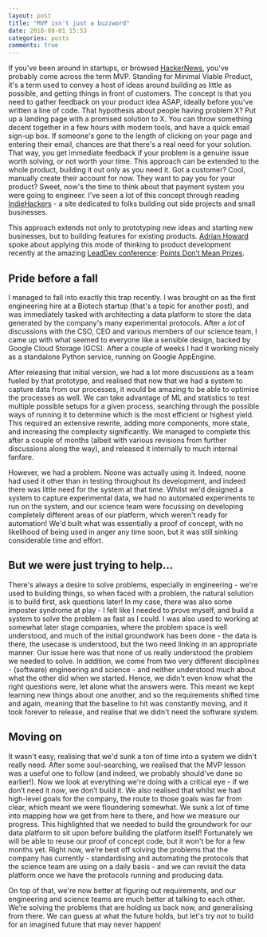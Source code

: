```yaml
---
layout: post
title: "MVP isn't just a buzzword"
date: 2018-08-01 15:53
categories: posts
comments: true
---
```


If you've been around in startups, or browsed [HackerNews](https://news.ycombinator.com), you've probably come across the term MVP. Standing for Minimal Viable Product, it's a term used to convey a host of ideas around building as little as possible, and getting things in front of customers. The concept is that you need to gather feedback on your product idea ASAP, ideally before you've written a line of code. That hypothesis about people having problem X? Put up a landing page with a promised solution to X. You can throw something decent together in a few hours with modern tools, and have a quick email sign-up box. If someone's gone to the length of clicking on your page and entering their email, chances are that there's a real need for your solution. That way, you get immediate feedback if your problem is a genuine issue worth solving, or not worth your time. This approach can be extended to the whole product, building it out only as you need it. Got a customer? Cool, manually create their account for now. They want to pay you for your product? Sweet, now's the time to think about that payment system you were going to engineer. I've seen a lot of this concept through reading [IndieHackers](https://www.indiehackers.com/) - a site dedicated to folks building out side projects and small businesses.

This approach extends not only to prototyping new ideas and starting new businesses, but to building features for existing products. [Adrian Howard](https://twitter.com/adrianh) spoke about applying this mode of thinking to product development recently at the amazing [LeadDev conference](https://theleaddeveloper.com/): [Points Don’t Mean Prizes](https://www.youtube.com/watch?v=uxdouZL6imw). 

## Pride before a fall

I managed to fall into exactly this trap recently. I was brought on as the first engineering hire at a Biotech startup (that's a topic for another post), and was immediately tasked with architecting a data platform to store the data generated by the company's many experimental protocols. After a _lot_ of discussions with the CSO, CEO and various members of our science team, I came up with what seemed to everyone like a sensible design, backed by Google Cloud Storage (GCS). After a couple of weeks I had it working nicely as a standalone Python service, running on Google AppEngine.

After releasing that initial version, we had a lot more discussions as a team fueled by that prototype, and realised that now that we had a system to capture data from our processes, it would be amazing to be able to optimise the processes as well. We can take advantage of ML and statistics to test multiple possible setups for a given process, searching through the possible ways of running it to determine which is the most efficient or highest yield. This required an extensive rewrite, adding more components, more state, and increasing the complexity significantly. We managed to complete this after a couple of months (albeit with various revisions from further discussions along the way), and released it internally to much internal fanfare.

However, we had a problem. Noone was actually using it. Indeed, noone had used it other than in testing throughout its development, and indeed there was little need for the system at that time. Whilst we'd designed a system to capture experimental data, we had no automated experiments to run on the system, and our science team were focussing on developing completely different areas of our platform, which weren't ready for automation! We'd built what was essentially a proof of concept, with no likelihood of being used in anger any time soon, but it was still sinking considerable time and effort.


## But we were just trying to help...

There's always a desire to solve problems, especially in engineering - we're used to building things, so when faced with a problem, the natural solution is to build first, ask questions later! In my case, there was also some imposter syndrome at play - I felt like I needed to prove myself, and build a system to solve the problem as fast as I could. I was also used to working at somewhat later stage companies, where the problem space is well understood, and much of the initial groundwork has been done - the data is there, the usecase is understood, but the two need linking in an appropriate manner. Our issue here was that none of us really understood the problem we needed to solve. In addition, we come from two very different disciplines - (software) engineering and science - and neither understood much about what the other did when we started. Hence, we didn't even know what the right questions were, let alone what the answers were. This meant we kept learning new things about one another, and so the requirements shifted time and again, meaning that the baseline to hit was constantly moving, and it took forever to release, and realise that we didn't need the software system.

## Moving on

It wasn't easy, realising that we'd sunk a ton of time into a system we didn't really need. After some soul-searching, we realised that the MVP lesson was a useful one to follow (and indeed, we probably should've done so earlier!). Now we look at everything we're doing with a critical eye - if we don’t need it _now_, we don’t build it. We also realised that whilst we had high-level goals for the company, the route to those goals was far from clear, which meant we were floundering somewhat. We sunk a lot of time into mapping how we get from here to there, and how we measure our progress. This highlighted that we needed to build the groundwork for our data platform to sit upon before building the platform itself! Fortunately we will be able to reuse our proof of concept code, but it won't be for a few months yet. Right now, we’re best off solving the problems that the company has currently - standardising and automating the protocols that the science team are using on a daily basis - and we can revisit the data platform once we have the protocols running and producing data.

On top of that, we're now better at figuring out requirements, and our engineering and science teams are much better at talking to each other. We’re solving the problems that are holding us back now, and generalising from there. We can guess at what the future holds, but let's try not to build for an imagined future that may never happen!
